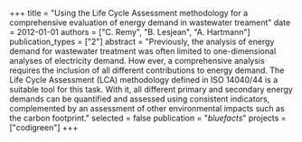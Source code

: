 +++
title = "Using the Life Cycle Assessment methodology for a comprehensive evaluation of energy demand in wastewater treament"
date = 2012-01-01
authors = ["C. Remy", "B. Lesjean", "A. Hartmann"]
publication_types = ["2"]
abstract = "Previously, the analysis of energy demand for wastewater treatment was often limited to one-dimensional analyses of electricity demand. How ever, a comprehensive analysis requires the inclusion of all different contributions to energy demand. The Life Cycle Assessment (LCA) methodology defined in ISO 14040/44 is a suitable tool for this task. With it, all different primary and secondary energy demands can be quantified and assessed using consistent indicators, complemented by an assessment of other environmental impacts such as the carbon footprint."
selected = false
publication = "*bluefacts*"
projects = ["codigreen"]
+++

